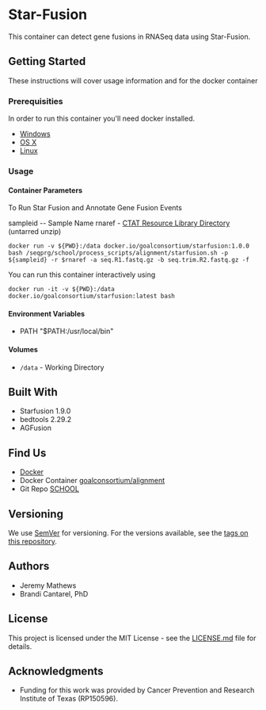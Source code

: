 # Star-Fusion

This container can detect gene fusions in RNASeq data using Star-Fusion.

## Getting Started

These instructions will cover usage information and for the docker container

### Prerequisities

In order to run this container you'll need docker installed.

* [Windows](https://docs.docker.com/windows/started)
* [OS X](https://docs.docker.com/mac/started/)
* [Linux](https://docs.docker.com/linux/started/)

### Usage

#### Container Parameters

To Run Star Fusion and Annotate Gene Fusion Events

sampleid -- Sample Name
rnaref - [CTAT Resource Library Directory](https://data.broadinstitute.org/Trinity/CTAT_RESOURCE_LIB/) (untarred unzip)

```shell
docker run -v ${PWD}:/data docker.io/goalconsortium/starfusion:1.0.0 bash /seqprg/school/process_scripts/alignment/starfusion.sh -p ${sampleid} -r $rnaref -a seq.R1.fastq.gz -b seq.trim.R2.fastq.gz -f 
```

You can run this container interactively using

```shell
docker run -it -v ${PWD}:/data docker.io/goalconsortium/starfusion:latest bash
```

#### Environment Variables

- PATH "$PATH:/usr/local/bin"
  
#### Volumes

* `/data` - Working Directory
  
## Built With

* Starfusion 1.9.0
* bedtools 2.29.2
* AGFusion

## Find Us

* [Docker](https://hub.docker.com/repository/docker/orgs/goalconsortium)
* Docker Container [goalconsortium/alignment](https://hub.docker.com/repository/docker/goalconsortium/starfusion/general)
* Git Repo [SCHOOL](https://github.com/bcantarel/school)

## Versioning

We use [SemVer](http://semver.org/) for versioning. For the versions available, see the 
[tags on this repository](https://hub.docker.com/repository/docker/goalconsortium/starfusion/tags). 

## Authors

* Jeremy Mathews
* Brandi Cantarel, PhD

## License

This project is licensed under the MIT License - see the [LICENSE.md](LICENSE.md) file for details.

## Acknowledgments

* Funding for this work was provided by Cancer Prevention and Research Institute of Texas (RP150596).
